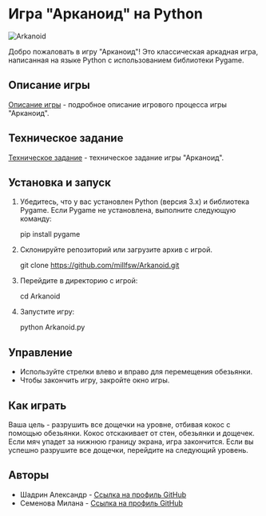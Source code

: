 # Игра "Арканоид" на Python

![Arkanoid](arkanoid_screenshot.png)

Добро пожаловать в игру "Арканоид"! Это классическая аркадная игра, написанная на языке Python с использованием библиотеки Pygame.

## Описание игры

[Описание игры](Описание_игры.md) - подробное описание игрового процесса игры "Арканоид".

## Техническое задание

[Техническое задание](Техническое_задание.md) - техническое задание игры "Арканоид".

## Установка и запуск

1. Убедитесь, что у вас установлен Python (версия 3.x) и библиотека Pygame. Если Pygame не установлена, выполните следующую команду:

   
   pip install pygame
   

2. Склонируйте репозиторий или загрузите архив с игрой.

   
   git clone https://github.com/millfsw/Arkanoid.git
   

3. Перейдите в директорию с игрой:

   
   cd Arkanoid
   

4. Запустите игру:

   
   python Arkanoid.py
   

## Управление

- Используйте стрелки влево и вправо для перемещения обезьянки.
- Чтобы закончить игру, закройте окно игры.

## Как играть

Ваша цель - разрушить все дощечки на уровне, отбивая кокос с помощью обезьянки. Кокос отскакивает от стен, обезьянки и дощечек. Если мяч упадет за нижнюю границу экрана, игра закончится. Если вы успешно разрушите все дощечки, перейдите на следующий уровень.

## Авторы

- Шадрин Александр - [Ссылка на профиль GitHub](https://github.com/Sh-Shanya)
- Семенова Милана - [Ссылка на профиль GitHub](https://github.com/millfsw)


